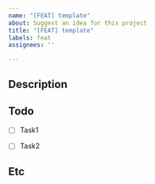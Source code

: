```yaml
---
name: "[FEAT] template"
about: Suggest an idea for this project
title: "[FEAT] template"
labels: feat
assignees: ''

---
```


## Description


## Todo

- [ ] Task1
- [ ] Task2


## Etc

